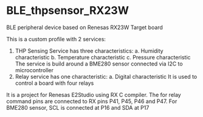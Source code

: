 # BLE_thpsensor_RX23W
BLE peripheral device based on Renesas RX23W Target board

This is a custom profile with 2 services:
1. THP Sensing Service has three characteristics:
   a. Humidity characteristic
   b. Temperature characteristic
   c. Pressure characteristic
  The service is build around a BME280 sensor connected via I2C to microcontroller
2. Relay service has one characteristic:
   a. Digital characteristic
  It is used to control a board with four relays 

It is a project for Renesas E2Studio using RX C compiler.
The for relay command pins are connected to RX pins P41, P45, P46 and P47. For BME280 sensor, SCL is connected at P16 and SDA at P17
